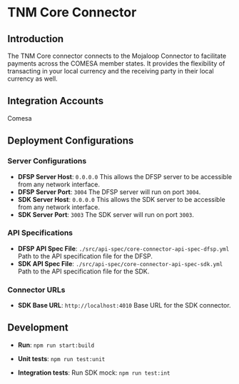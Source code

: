 # TNM Core Connector

## Introduction
The TNM Core connector connects to the Mojaloop Connector to facilitate payments across the COMESA member states. It provides the flexibility of transacting in your local currency and the receiving party in their local currency as well.

## Integration Accounts
Comesa


## Deployment Configurations

### Server Configurations
- **DFSP Server Host**: `0.0.0.0`
  This allows the DFSP server to be accessible from any network interface.
- **DFSP Server Port**: `3004`
  The DFSP server will run on port `3004`.
- **SDK Server Host**: `0.0.0.0`
  This allows the SDK server to be accessible from any network interface.
- **SDK Server Port**: `3003`
  The SDK server will run on port `3003`.

### API Specifications
- **DFSP API Spec File**: `./src/api-spec/core-connector-api-spec-dfsp.yml`
  Path to the API specification file for the DFSP.
- **SDK API Spec File**: `./src/api-spec/core-connector-api-spec-sdk.yml`
  Path to the API specification file for the SDK.

### Connector URLs
- **SDK Base URL**: `http://localhost:4010`
  Base URL for the SDK connector.

## Development

- **Run**:
  `npm run start:build`

- **Unit tests**:
  `npm run test:unit`

- **Integration tests**:
  Run SDK mock:
  `npm run test:int`

